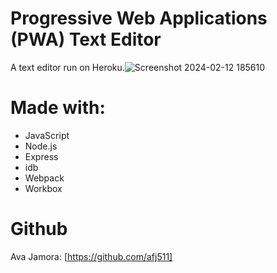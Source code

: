 # Progressive Web Applications (PWA) Text Editor
 A text editor run on Heroku.![Screenshot 2024-02-12 185610](https://github.com/afj511/HW-Challenge-19-PWA-Ava-J./assets/143137596/65e4f4a1-fac2-442f-bbd2-a33517813d74)

 # Made with:
 - JavaScript
 - Node.js
 - Express
 - idb
 - Webpack
 - Workbox

# Github
Ava Jamora: [https://github.com/afj511]
